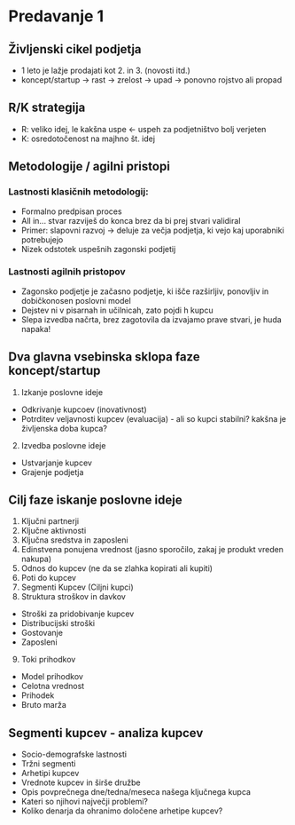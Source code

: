 # Predavanje 1

## Življenski cikel podjetja
- 1 leto je lažje prodajati kot 2. in 3. (novosti itd.)
- koncept/startup -> rast -> zrelost -> upad -> ponovno rojstvo ali propad

## R/K strategija
- R: veliko idej, le kakšna uspe <- uspeh za podjetništvo bolj verjeten
- K: osredotočenost na majhno št. idej

## Metodologije / agilni pristopi

### Lastnosti klasičnih metodologij:
- Formalno predpisan proces
- All in... stvar razviješ do konca brez da bi prej stvari validiral
- Primer: slapovni razvoj -> deluje za večja podjetja, ki vejo kaj uporabniki potrebujejo
- Nizek odstotek uspešnih zagonski podjetij

### Lastnosti agilnih pristopov
- Zagonsko podjetje je začasno podjetje, ki išče razširljiv, ponovljiv in dobičkonosen poslovni model
- Dejstev ni v pisarnah in učilnicah, zato pojdi h kupcu
- Slepa izvedba načrta, brez zagotovila da izvajamo prave stvari, je huda napaka!

## Dva glavna vsebinska sklopa faze **koncept/startup**
1. Izkanje poslovne ideje
  - Odkrivanje kupcoev (inovativnost)
  - Potrditev veljavnosti kupcev (evaluacija) - ali so kupci stabilni? kakšna je življenska doba kupca?
2. Izvedba poslovne ideje
  - Ustvarjanje kupcev
  - Grajenje podjetja

## Cilj faze **iskanje poslovne ideje**
1. Ključni partnerji
2. Ključne aktivnosti
3. Ključna sredstva in zaposleni
4. Edinstvena ponujena vrednost (jasno sporočilo, zakaj je produkt vreden nakupa)
5. Odnos do kupcev (ne da se zlahka kopirati ali kupiti)
6. Poti do kupcev
7. Segmenti Kupcev (Ciljni kupci)
8. Struktura stroškov in davkov
  - Stroški za pridobivanje kupcev
  - Distribucijski stroški
  - Gostovanje
  - Zaposleni
9. Toki prihodkov
  - Model prihodkov
  - Celotna vrednost
  - Prihodek
  - Bruto marža

## Segmenti kupcev - analiza kupcev
- Socio-demografske lastnosti
- Tržni segmenti
- Arhetipi kupcev
- Vrednote kupcev in širše družbe
- Opis povprečnega dne/tedna/meseca našega ključnega kupca
- Kateri so njihovi največji problemi?
- Koliko denarja da ohranimo določene arhetipe kupcev?
